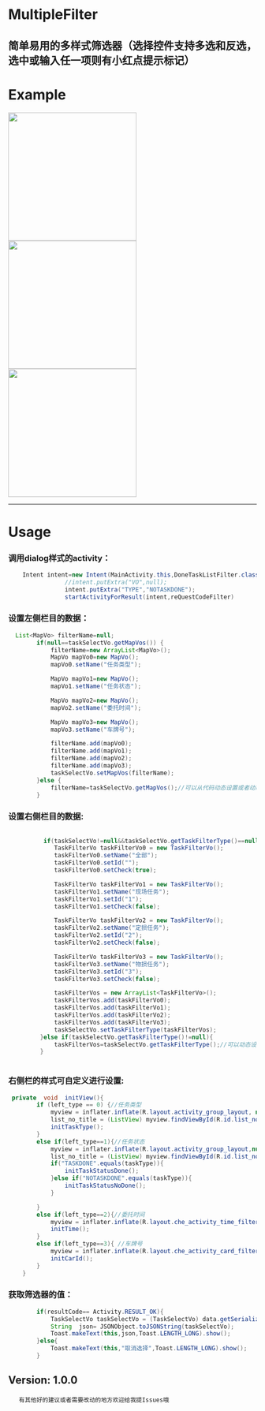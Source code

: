 # MultipleFilter

简单易用的多样式筛选器（选择控件支持多选和反选，选中或输入任一项则有小红点提示标记）
---

# Example
<image src="https://github.com/sky8650/MultipleFilter/blob/master/app/img/device-2018-12-28-165732.png" width="260px"/>    <image src="https://github.com/sky8650/MultipleFilter/blob/master/app/img/device-2018-12-28-165658.png" width="260px"/>     <image src="https://github.com/sky8650/MultipleFilter/blob/master/app/img/GIF.gif" width="260px"/>





---
# Usage
### 调用dialog样式的activity：
```java
    Intent intent=new Intent(MainActivity.this,DoneTaskListFilter.class);
                //intent.putExtra("VO",null);
                intent.putExtra("TYPE","NOTASKDONE");
                startActivityForResult(intent,reQuestCodeFilter)
```                
### 设置左侧栏目的数据：
```java
  List<MapVo> filterName=null;
        if(null==taskSelectVo.getMapVos()) {
            filterName=new ArrayList<MapVo>();
            MapVo mapVo0=new MapVo();
            mapVo0.setName("任务类型");

            MapVo mapVo1=new MapVo();
            mapVo1.setName("任务状态");

            MapVo mapVo2=new MapVo();
            mapVo2.setName("委托时间");

            MapVo mapVo3=new MapVo();
            mapVo3.setName("车牌号");

            filterName.add(mapVo0);
            filterName.add(mapVo1);
            filterName.add(mapVo2);
            filterName.add(mapVo3);
            taskSelectVo.setMapVos(filterName);
        }else {
            filterName=taskSelectVo.getMapVos();//可以从代码动态设置或者动态传递
        }
```
 ###  设置右侧栏目的数据:
```java
        
          if(taskSelectVo!=null&&taskSelectVo.getTaskFilterType()==null) {
             TaskFilterVo taskFilterVo0 = new TaskFilterVo();
             taskFilterVo0.setName("全部");
             taskFilterVo0.setId("");
             taskFilterVo0.setCheck(true);

             TaskFilterVo taskFilterVo1 = new TaskFilterVo();
             taskFilterVo1.setName("现场任务");
             taskFilterVo1.setId("1");
             taskFilterVo1.setCheck(false);

             TaskFilterVo taskFilterVo2 = new TaskFilterVo();
             taskFilterVo2.setName("定损任务");
             taskFilterVo2.setId("2");
             taskFilterVo2.setCheck(false);

             TaskFilterVo taskFilterVo3 = new TaskFilterVo();
             taskFilterVo3.setName("物损任务");
             taskFilterVo3.setId("3");
             taskFilterVo3.setCheck(false);

             taskFilterVos = new ArrayList<TaskFilterVo>();
             taskFilterVos.add(taskFilterVo0);
             taskFilterVos.add(taskFilterVo1);
             taskFilterVos.add(taskFilterVo2);
             taskFilterVos.add(taskFilterVo3);
             taskSelectVo.setTaskFilterType(taskFilterVos);
         }else if(taskSelectVo.getTaskFilterType()!=null){
             taskFilterVos=taskSelectVo.getTaskFilterType();//可以动态设置或者动态传递
         }
         
```
### 右侧栏的样式可自定义进行设置:

```java
 private  void  initView(){
        if (left_type == 0) {//任务类型
            myview = inflater.inflate(R.layout.activity_group_layout, null);
            list_no_title = (ListView) myview.findViewById(R.id.list_no_title);
            initTaskType();
        }
        else if(left_type==1){//任务状态
            myview = inflater.inflate(R.layout.activity_group_layout,null);
            list_no_title = (ListView) myview.findViewById(R.id.list_no_title);
            if("TASKDONE".equals(taskType)){
                initTaskStatusDone();
            }else if("NOTASKDONE".equals(taskType)){
                initTaskStatusNoDone();
            }

        }
        else if(left_type==2){//委托时间
            myview = inflater.inflate(R.layout.che_activity_time_filter,null);
            initTime();
        }
        else if(left_type==3){ //车牌号
            myview = inflater.inflate(R.layout.che_activity_card_filter,null);
            initCarId();
        }
    }


```


 ### 获取筛选器的值：
```java
        if(resultCode== Activity.RESULT_OK){
            TaskSelectVo taskSelectVo = (TaskSelectVo) data.getSerializableExtra(Constants.FILTER_VO);
            String  json= JSONObject.toJSONString(taskSelectVo);
            Toast.makeText(this,json,Toast.LENGTH_LONG).show();
        }else{
            Toast.makeText(this,"取消选择",Toast.LENGTH_LONG).show();
        }
 ```
## Version: 1.0.0

       有其他好的建议或者需要改动的地方欢迎给我提Issues哦
        
        
        
        
        
        
        
        
